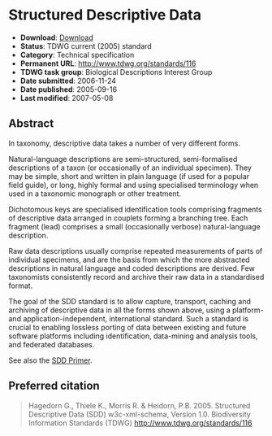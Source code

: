 # Structured Descriptive Data

* **Download**: [Download](https://github.com/tdwg/sdd/archive/master.zip)
* **Status**: TDWG current (2005) standard
* **Category**: Technical specification
* **Permanent URL**: http://www.tdwg.org/standards/116
* **TDWG task group**: Biological Descriptions Interest Group
* **Date submitted**: 2006-11-24
* **Date published**: 2005-09-16
* **Last modified**: 2007-05-08

## Abstract

In taxonomy, descriptive data takes a number of very different forms.

Natural-language descriptions are semi-structured, semi-formalised descriptions of a taxon (or occasionally of an individual specimen). They may be simple, short and written in plain language (if used for a popular field guide), or long, highly formal and using specialised terminology when used in a taxonomic monograph or other treatment.

Dichotomous keys are specialised identification tools comprising fragments of descriptive data arranged in couplets forming a branching tree. Each fragment (lead) comprises a small (occasionally verbose) natural-language description.

Raw data descriptions usually comprise repeated measurements of parts of individual specimens, and are the basis from which the more abstracted descriptions in natural language and coded descriptions are derived. Few taxonomists consistently record and archive their raw data in a standardised format.

The goal of the SDD standard is to allow capture, transport, caching and archiving of descriptive data in all the forms shown above, using a platform- and application-independent, international standard. Such a standard is crucial to enabling lossless porting of data between existing and future software platforms including identification, data-mining and analysis tools, and federated databases.

See also the [SDD Primer](https://tdwg.github.io/sdd/SddContents.html).

## Preferred citation

> Hagedorn G., Thiele K., Morris R. & Heidorn, P.B. 2005. Structured Descriptive Data (SDD) w3c-xml-schema, Version 1.0. Biodiversity Information Standards (TDWG) http://www.tdwg.org/standards/116
